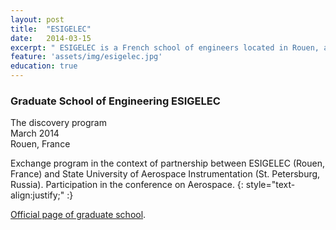 ```yaml
---
layout: post
title:  "ESIGELEC"
date:   2014-03-15
excerpt: " ESIGELEC is a French school of engineers located in Rouen, and created in 1901. It is part of the best French academic institutions known as `Grandes écoles` specialized in engineering and sciences."
feature: 'assets/img/esigelec.jpg'
education: true
---
```


### Graduate School of Engineering ESIGELEC
The discovery program  
March 2014  
Rouen, France

Exchange program in the context of partnership between ESIGELEC (Rouen, France) and State University of Aerospace Instrumentation (St. Petersburg, Russia). Participation in the conference on Aerospace.
{: style="text-align:justify;" :}  

[Official page of graduate school][website].

[website]: http://www.esigelec.fr
